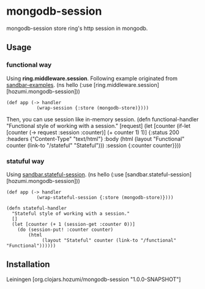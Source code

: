 # mongodb-session

mongodb-session store ring's http session in mongodb.

## Usage
### functional way
Using **ring.middleware.session**.
Following example originated from [sandbar-examples](https://github.com/brentonashworth/sandbar-examples/blob/master/sessions/src/sandbar/examples/session_demo.clj).
    (ns hello
      (:use [ring.middleware.session]
            [hozumi.mongodb-session]))

    (def app (-> handler
               (wrap-session {:store (mongodb-store)})))

Then, you can use session like in-memory session.
    (defn functional-handler
      "Functional style of working with a session."
      [request]
      (let [counter (if-let [counter (-> request :session :counter)]
                      (+ counter 1)
                      1)]
        {:status 200
         :headers {"Content-Type" "text/html"}
         :body (html
                (layout "Functional" counter (link-to "/stateful" "Stateful")))
         :session {:counter counter}}))

### statuful way
Using [sandbar.stateful-session](https://github.com/brentonashworth/sandbar).
    (ns hello
      (:use [sandbar.stateful-session]
            [hozumi.mongodb-session]))

    (def app (-> handler
               (wrap-stateful-session {:store (mongodb-store)})))

    (defn stateful-handler
      "Stateful style of working with a session."
      []
      (let [counter (+ 1 (session-get :counter 0))]
        (do (session-put! :counter counter)
            (html
                 (layout "Stateful" counter (link-to "/functional" "Functional"))))))

## Installation
Leiningen
    [org.clojars.hozumi/mongodb-session "1.0.0-SNAPSHOT"]

